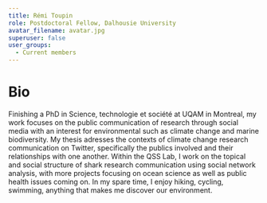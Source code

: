 ```yaml
---
title: Rémi Toupin
role: Postdoctoral Fellow, Dalhousie University
avatar_filename: avatar.jpg
superuser: false
user_groups:
  - Current members
---
```


# Bio
Finishing a PhD in Science, technologie et société at UQAM in Montreal, my work focuses on the public communication of research through social media with an interest for environmental such as climate change and marine biodiversity. My thesis adresses the contexts of climate change research communication on Twitter, specifically the publics involved and their relationships with one another. Within the QSS Lab, I work on the topical and social structure of shark research communication using social network analysis, with more projects focusing on ocean science as well as public health issues coming on. In my spare time, I enjoy hiking, cycling, swimming, anything that makes me discover our environment.
